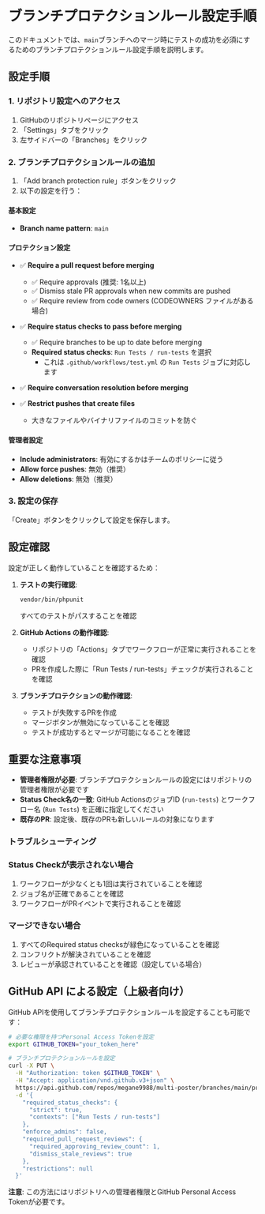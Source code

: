 # ブランチプロテクションルール設定手順

このドキュメントでは、`main`ブランチへのマージ時にテストの成功を必須にするためのブランチプロテクションルール設定手順を説明します。

## 設定手順

### 1. リポジトリ設定へのアクセス

1. GitHubのリポジトリページにアクセス
2. 「Settings」タブをクリック
3. 左サイドバーの「Branches」をクリック

### 2. ブランチプロテクションルールの追加

1. 「Add branch protection rule」ボタンをクリック
2. 以下の設定を行う：

#### 基本設定
- **Branch name pattern**: `main`

#### プロテクション設定
- ✅ **Require a pull request before merging**
  - ✅ Require approvals (推奨: 1名以上)
  - ✅ Dismiss stale PR approvals when new commits are pushed
  - ✅ Require review from code owners (CODEOWNERS ファイルがある場合)

- ✅ **Require status checks to pass before merging**
  - ✅ Require branches to be up to date before merging
  - **Required status checks**: `Run Tests / run-tests` を選択
    - これは `.github/workflows/test.yml` の `Run Tests` ジョブに対応します

- ✅ **Require conversation resolution before merging**

- ✅ **Restrict pushes that create files**
  - 大きなファイルやバイナリファイルのコミットを防ぐ

#### 管理者設定
- **Include administrators**: 有効にするかはチームのポリシーに従う
- **Allow force pushes**: 無効（推奨）
- **Allow deletions**: 無効（推奨）

### 3. 設定の保存

「Create」ボタンをクリックして設定を保存します。

## 設定確認

設定が正しく動作していることを確認するため：

1. **テストの実行確認**:
   ```bash
   vendor/bin/phpunit
   ```
   すべてのテストがパスすることを確認

2. **GitHub Actions の動作確認**:
   - リポジトリの「Actions」タブでワークフローが正常に実行されることを確認
   - PRを作成した際に「Run Tests / run-tests」チェックが実行されることを確認

3. **ブランチプロテクションの動作確認**:
   - テストが失敗するPRを作成
   - マージボタンが無効になっていることを確認
   - テストが成功するとマージが可能になることを確認

## 重要な注意事項

- **管理者権限が必要**: ブランチプロテクションルールの設定にはリポジトリの管理者権限が必要です
- **Status Check名の一致**: GitHub ActionsのジョブID (`run-tests`) とワークフロー名 (`Run Tests`) を正確に指定してください
- **既存のPR**: 設定後、既存のPRも新しいルールの対象になります

### トラブルシューティング

### Status Checkが表示されない場合
1. ワークフローが少なくとも1回は実行されていることを確認
2. ジョブ名が正確であることを確認
3. ワークフローがPRイベントで実行されることを確認

### マージできない場合
1. すべてのRequired status checksが緑色になっていることを確認
2. コンフリクトが解決されていることを確認
3. レビューが承認されていることを確認（設定している場合）

## GitHub API による設定（上級者向け）

GitHub APIを使用してブランチプロテクションルールを設定することも可能です：

```bash
# 必要な権限を持つPersonal Access Tokenを設定
export GITHUB_TOKEN="your_token_here"

# ブランチプロテクションルールを設定
curl -X PUT \
  -H "Authorization: token $GITHUB_TOKEN" \
  -H "Accept: application/vnd.github.v3+json" \
  https://api.github.com/repos/megane9988/multi-poster/branches/main/protection \
  -d '{
    "required_status_checks": {
      "strict": true,
      "contexts": ["Run Tests / run-tests"]
    },
    "enforce_admins": false,
    "required_pull_request_reviews": {
      "required_approving_review_count": 1,
      "dismiss_stale_reviews": true
    },
    "restrictions": null
  }'
```

**注意**: この方法にはリポジトリへの管理者権限とGitHub Personal Access Tokenが必要です。